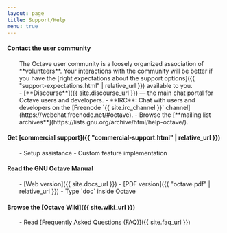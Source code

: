 ```yaml
---
layout: page
title: Support/Help
menu: true
---
```


#### Contact the **user community**

<div style="margin-left: 2em;" markdown="1">
The Octave user community is a loosely organized association of **volunteers**.
Your interactions with the community will be better if you have the
[right expectations about the support options]({{ "support-expectations.html" | relative_url }})
available to you.
</div>

<div style="margin-left: 2em;" markdown="1">
- [**Discourse**]({{ site.discourse_url }}) &mdash;
  the main chat portal for Octave users and developers.
- **IRC**: Chat with users and developers on the
  [Freenode `{{ site.irc_channel }}` channel](https://webchat.freenode.net/#octave).
- Browse the
  [**mailing list archives**](https://lists.gnu.org/archive/html/help-octave/).
</div>


#### Get [**commercial support**]({{ "commercial-support.html" | relative_url }})

<div style="margin-left: 2em;" markdown="1">
- Setup assistance
- Custom feature implementation
</div>


#### Read the **GNU Octave Manual**

<div style="margin-left: 2em;" markdown="1">
- [Web version]({{ site.docs_url }})
- [PDF version]({{ "octave.pdf" | relative_url }})
- Type `doc` inside Octave
</div>


#### Browse the [Octave Wiki]({{ site.wiki_url }})

<div style="margin-left: 2em;" markdown="1">
- Read [Frequently Asked Questions (FAQ)]({{ site.faq_url }})
</div>
